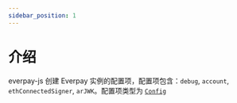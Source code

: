 ```yaml
---
sidebar_position: 1
---
```


# 介绍

everpay-js 创建 Everpay 实例的配置项，配置项包含：`debug`, `account`, `ethConnectedSigner`, `arJWK`。配置项类型为 [`Config`](../types#config)